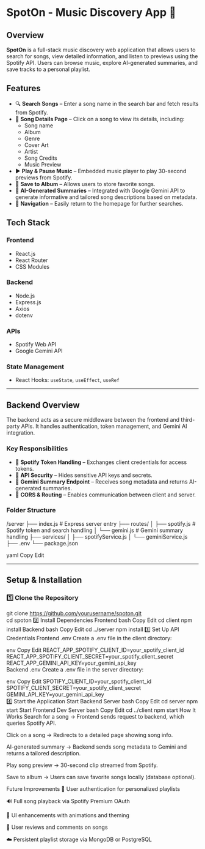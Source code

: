 # SpotOn - Music Discovery App 🎵

## Overview  
**SpotOn** is a full-stack music discovery web application that allows users to search for songs, view detailed information, and listen to previews using the Spotify API. Users can browse music, explore AI-generated summaries, and save tracks to a personal playlist.

## Features  
- 🔍 **Search Songs** – Enter a song name in the search bar and fetch results from Spotify.  
- 📄 **Song Details Page** – Click on a song to view its details, including:
  - Song name  
  - Album  
  - Genre  
  - Cover Art  
  - Artist  
  - Song Credits  
  - Music Preview  
- ▶️ **Play & Pause Music** – Embedded music player to play 30-second previews from Spotify.  
- 💾 **Save to Album** – Allows users to store favorite songs.  
- 🤖 **AI-Generated Summaries** – Integrated with Google Gemini API to generate informative and tailored song descriptions based on metadata.  
- 🧭 **Navigation** – Easily return to the homepage for further searches.

## Tech Stack  

### Frontend  
- React.js  
- React Router  
- CSS Modules  

### Backend  
- Node.js  
- Express.js  
- Axios  
- dotenv  

### APIs  
- Spotify Web API  
- Google Gemini API  

### State Management  
- React Hooks: `useState`, `useEffect`, `useRef`  

---

## Backend Overview  

The backend acts as a secure middleware between the frontend and third-party APIs. It handles authentication, token management, and Gemini AI integration.

### Key Responsibilities  
- 🎫 **Spotify Token Handling** – Exchanges client credentials for access tokens.  
- 🔐 **API Security** – Hides sensitive API keys and secrets.  
- 🤖 **Gemini Summary Endpoint** – Receives song metadata and returns AI-generated summaries.  
- 🔗 **CORS & Routing** – Enables communication between client and server.

### Folder Structure  
/server ├── index.js # Express server entry ├── routes/ │ ├── spotify.js # Spotify token and search handling │ └── gemini.js # Gemini summary handling ├── services/ │ ├── spotifyService.js │ └── geminiService.js ├── .env └── package.json

yaml
Copy
Edit

---

## Setup & Installation  

### 1️⃣ Clone the Repository  
git clone https://github.com/yourusername/spoton.git  
cd spoton
2️⃣ Install Dependencies
Frontend
bash
Copy
Edit
cd client
npm install
Backend
bash
Copy
Edit
cd ../server
npm install
3️⃣ Set Up API Credentials
Frontend .env
Create a .env file in the client directory:

env
Copy
Edit
REACT_APP_SPOTIFY_CLIENT_ID=your_spotify_client_id  
REACT_APP_SPOTIFY_CLIENT_SECRET=your_spotify_client_secret  
REACT_APP_GEMINI_API_KEY=your_gemini_api_key  
Backend .env
Create a .env file in the server directory:

env
Copy
Edit
SPOTIFY_CLIENT_ID=your_spotify_client_id  
SPOTIFY_CLIENT_SECRET=your_spotify_client_secret  
GEMINI_API_KEY=your_gemini_api_key  
4️⃣ Start the Application
Start Backend Server
bash
Copy
Edit
cd server
npm start
Start Frontend Dev Server
bash
Copy
Edit
cd ../client
npm start
How It Works
Search for a song → Frontend sends request to backend, which queries Spotify API.

Click on a song → Redirects to a detailed page showing song info.

AI-generated summary → Backend sends song metadata to Gemini and returns a tailored description.

Play song preview → 30-second clip streamed from Spotify.

Save to album → Users can save favorite songs locally (database optional).

Future Improvements
🔐 User authentication for personalized playlists

🔊 Full song playback via Spotify Premium OAuth

🎨 UI enhancements with animations and theming

💬 User reviews and comments on songs

☁️ Persistent playlist storage via MongoDB or PostgreSQL
